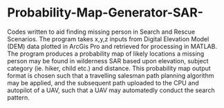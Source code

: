 # Probability-Map-Generator-SAR-
Codes written to aid finding missing person in Search and Rescue Scenarios. The program takes x,y,z inputs from Digital Elevation Model (DEM) data plotted in ArcGis Pro and retrieved for processing in MATLAB. The program produces a probability map of likely locations a missing person may be found in wilderness SAR based upon elevation, subject category (ie. hiker, child etc.) and distance. This probability map output format is chosen such that a travelling salesman path planning algorithm may be applied, and the subsequent path uploaded to the CPU and autopilot of a UAV, such that a UAV may automatedly conduct the search pattern.  
